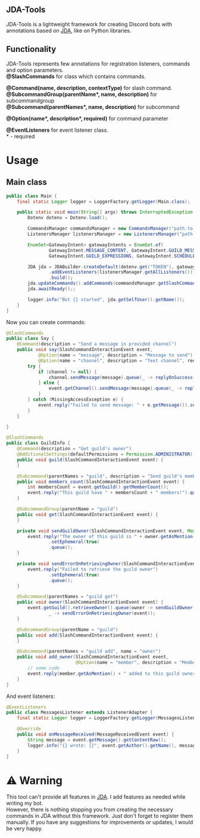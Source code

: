 ## JDA-Tools
JDA-Tools is a lightweight framework for creating Discord bots with annotations based on [JDA](https://github.com/discord-jda/JDA), like on Python libraries.

## Functionality
JDA-Tools represents few annotations for registration listeners, commands and option parameters. <br>
**@SlashCommands** for class which contains commands.<br>

**@Command(name, description, contextType)** for slash command.<br>
**@SubcommandGroup(parentName\*, name, description)** for subcommandgroup<br>
**@Subcommand(parentNames\*, name, description)** for subcommand<br>

**@Option(name\*, description\*, required)** for command parameter

**@EventListeners** for event listener class.<br>* - required
# Usage
## Main class
```java
public class Main {
    final static Logger logger = LoggerFactory.getLogger(Main.class);

    public static void main(String[] args) throws InterruptedException {
        Dotenv dotenv = Dotenv.load();

        CommandsManager commandsManager = new CommandsManager("path.to.commands.directory");
        ListenersManager listenersManager = new ListenersManager("path.to.listeners.directory", commandsManager);

        EnumSet<GatewayIntent> gatewayIntents = EnumSet.of(
                GatewayIntent.MESSAGE_CONTENT, GatewayIntent.GUILD_MESSAGES,
                GatewayIntent.GUILD_EXPRESSIONS, GatewayIntent.SCHEDULED_EVENTS);

        JDA jda = JDABuilder.createDefault(dotenv.get("TOKEN"), gatewayIntents)
                .addEventListeners(listenersManager.getAllListeners()))
                .build();
        jda.updateCommands().addCommands(commandsManager.getSlashCommandData()).queue();
        jda.awaitReady();;

        logger.info("Bot {} started", jda.getSelfUser().getName());
    }
}
```
Now you can create commands:
```java
@SlashCommands
public class Say {
    @Command(description = "Send a message in provided channel")
    public void say(SlashCommandInteractionEvent event,
            @Option(name = "message", description = "Message to send") String message,
            @Option(name = "channel", description = "Text channel", required = false, channelType = ChannelType.TEXT) TextChannel channel) {
        try {
            if (channel != null) {
                channel.sendMessage(message).queue(_ -> replyOnSuccess(event));
            } else {
                event.getChannel().sendMessage(message).queue(_ -> replyOnSuccess(event));
            }
        } catch (MissingAccessException e) {
            event.reply("Failed to send message: " + e.getMessage()).setEphemeral(true).queue();
        }
    }

}
```

```java
@SlashCommands
public class GuildInfo {
    @Command(description = "Get guild's owner")
    @AdditionalSettings(defaultPermissions = Permission.ADMINISTRATOR)
    public void guild(SlashCommandInteractionEvent event) {
    }

    @Subcommand(parentNames = "guild", description = "Send guild's members count")
    public void members_count(SlashCommandInteractionEvent event) {
        int membersCount = event.getGuild().getMemberCount();
        event.reply("This guild have " + membersCount + " members!").queue();
    }

    @SubcommandGroup(parentName = "guild")
    public void get(SlashCommandInteractionEvent event) {
    }

    private void sendGuildOwner(SlashCommandInteractionEvent event, Member owner) {
        event.reply("The owner of this guild is " + owner.getAsMention())
                .setEphemeral(true)
                .queue();
    }

    private void sendErrorOnRetrievingOwner(SlashCommandInteractionEvent event) {
        event.reply("Failed to retrieve the guild owner")
                .setEphemeral(true)
                .queue();
    }

    @Subcommand(parentNames = "guild get")
    public void owner(SlashCommandInteractionEvent event) {
        event.getGuild().retrieveOwner().queue(owner -> sendGuildOwner(event, owner),
                _ -> sendErrorOnRetrievingOwner(event));
    }

    @SubcommandGroup(parentName = "guild")
    public void add(SlashCommandInteractionEvent event) {
    }

    @Subcommand(parentNames = "guild add", name = "owner")
    public void add_owner(SlashCommandInteractionEvent event,
                          @Option(name = "member", description = "Member to add") Member member) {
        // some code
        event.reply(member.getAsMention() + " added to this guild owners").setEphemeral(true).queue();
    }
}
```
And event listeners:
```java
@EventListeners
public class MessagesListener extends ListenerAdapter {
    final static Logger logger = LoggerFactory.getLogger(MessagesListener.class);

    @Override
    public void onMessageReceived(MessageReceivedEvent event) {
        String message = event.getMessage().getContentRaw();
        logger.info("{} wrote: {}", event.getAuthor().getName(), message);
    }
}
```

# ⚠️ Warning
This tool can't provide all features in [JDA](https://github.com/discord-jda/JDA). I add features as needed while writing my bot.<br>
However, there is nothing stopping you from creating the necessary commands in JDA without this framework. Just don't forget to register them manually.
If you have any suggestions for improvements or updates, I would be very happy.
